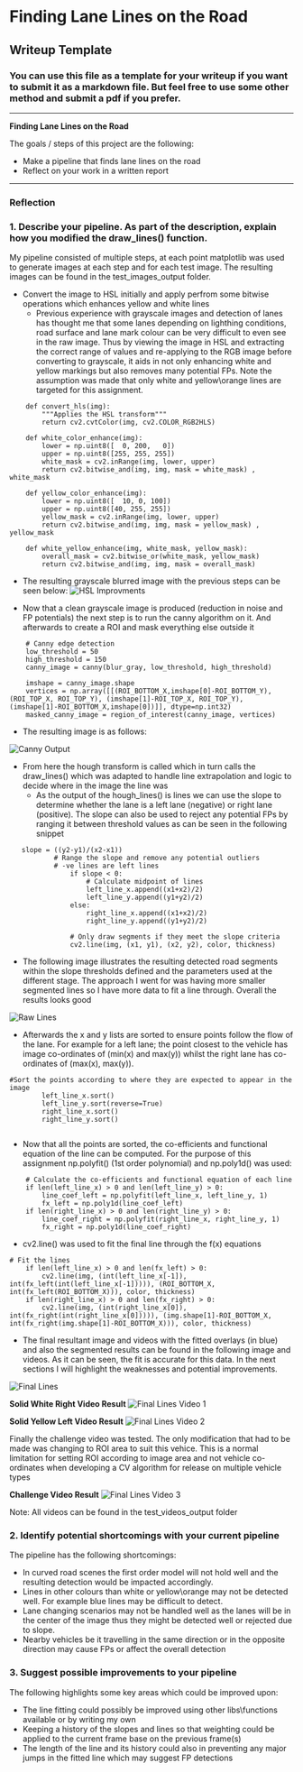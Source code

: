 # **Finding Lane Lines on the Road** 

## Writeup Template

### You can use this file as a template for your writeup if you want to submit it as a markdown file. But feel free to use some other method and submit a pdf if you prefer.

---

**Finding Lane Lines on the Road**

The goals / steps of this project are the following:
* Make a pipeline that finds lane lines on the road
* Reflect on your work in a written report


[//]: # (Image References)

[image1]: ./examples/grayscale.jpg "Grayscale"

---

### Reflection

### 1. Describe your pipeline. As part of the description, explain how you modified the draw_lines() function.

My pipeline consisted of multiple steps, at each point matplotlib was used to generate images at each step and for each test image. The resulting images can be found in the test_images_output folder.

 - Convert the image to HSL initially and apply perfrom some bitwise operations which enhances yellow and white lines
	- Previous experience with grayscale images and detection of lanes has	   thought me that some lanes depending on lighthing conditions, road surface and lane mark colour can be very difficult to even see in the raw image. Thus by viewing the image in HSL and extracting the correct range of values and re-applying to the RGB image before converting to grayscale, it aids in not only enhancing white and yellow markings but also removes many potential FPs. Note the assumption was made that only white and yellow\orange lines are targeted for this assignment.
	    
```
	def convert_hls(img):
	    """Applies the HSL transform"""
	    return cv2.cvtColor(img, cv2.COLOR_RGB2HLS)
	
	def white_color_enhance(img):
	    lower = np.uint8([  0, 200,   0])
	    upper = np.uint8([255, 255, 255])
	    white_mask = cv2.inRange(img, lower, upper)
	    return cv2.bitwise_and(img, img, mask = white_mask) , white_mask
	
	def yellow_color_enhance(img):
	    lower = np.uint8([  10, 0, 100])
	    upper = np.uint8([40, 255, 255])
	    yellow_mask = cv2.inRange(img, lower, upper)
	    return cv2.bitwise_and(img, img, mask = yellow_mask) , yellow_mask
	
	def white_yellow_enhance(img, white_mask, yellow_mask):
	    overall_mask = cv2.bitwise_or(white_mask, yellow_mask)
	    return cv2.bitwise_and(img, img, mask = overall_mask)
```	
	
- The resulting grayscale blurred image with the previous steps can be seen below:
![HSL Improvments](test_images_output/solidYellowCurve2_yellowWhiteEnhancement.JPG?raw=true)
	
 - Now that a clean grayscale image is produced (reduction in noise and
   FP potentials) the next step is to run the canny algorithm on it. And
   afterwards to create a ROI and mask everything else outside it

```
    # Canny edge detection
    low_threshold = 50
    high_threshold = 150
    canny_image = canny(blur_gray, low_threshold, high_threshold)
```

```
    imshape = canny_image.shape
    vertices = np.array([[(ROI_BOTTOM_X,imshape[0]-ROI_BOTTOM_Y),(ROI_TOP_X, ROI_TOP_Y), (imshape[1]-ROI_TOP_X, ROI_TOP_Y), (imshape[1]-ROI_BOTTOM_X,imshape[0])]], dtype=np.int32)  
    masked_canny_image = region_of_interest(canny_image, vertices)
```
	
- The resulting image is as follows:

![Canny Output](test_images_output/solidYellowCurve2_canny_maskedArea.JPG)
	

- From here the hough transform is called which in turn calls the draw_lines() which was adapted to handle line extrapolation and logic to decide where in the image the line was
  - As the output of the hough_lines() is lines we can use the slope to determine whether the lane is a left lane (negative) or right lane (positive). The slope can also be used to reject any potential FPs by ranging it between threshold values as can be seen in the following snippet
  
 ```
	slope = ((y2-y1)/(x2-x1))
            # Range the slope and remove any potential outliers
            # -ve lines are left lines
                if slope < 0: 
                    # Calculate midpoint of lines
                    left_line_x.append((x1+x2)/2)
                    left_line_y.append((y1+y2)/2)
                else:
                    right_line_x.append((x1+x2)/2)
                    right_line_y.append((y1+y2)/2)

                # Only draw segments if they meet the slope criteria
                cv2.line(img, (x1, y1), (x2, y2), color, thickness)   
```
- The following image illustrates the resulting detected road segments within the slope thresholds defined and the parameters used at the different stage. The approach I went for was having more smaller segmented lines so I have more data to fit a line through. Overall the results looks good

![Raw Lines](test_images_output/raw_line_segments.jpg)

- Afterwards the x and y lists are sorted to ensure points follow the flow of the lane. For example for a left lane; the point closest to the vehicle has image co-ordinates of (min(x) and max(y)) whilst the right lane has co-ordinates of (max(x), max(y)).

```	  
#Sort the points according to where they are expected to appear in the image
        left_line_x.sort() 
        left_line_y.sort(reverse=True) 
        right_line_x.sort()
        right_line_y.sort()
    
```

 - Now that all the points are sorted, the co-efficients and functional equation of the line can be computed. For the purpose of this assignment np.polyfit() (1st order polynomial) and np.poly1d() was used:
 	
```
 	# Calculate the co-efficients and functional equation of each line
    if len(left_line_x) > 0 and len(left_line_y) > 0:
        line_coef_left = np.polyfit(left_line_x, left_line_y, 1)
        fx_left = np.poly1d(line_coef_left)
    if len(right_line_x) > 0 and len(right_line_y) > 0:
        line_coef_right = np.polyfit(right_line_x, right_line_y, 1)
        fx_right = np.poly1d(line_coef_right)
```

- cv2.line() was used to fit the final line through the f(x) equations

```
# Fit the lines
    if len(left_line_x) > 0 and len(fx_left) > 0:
        cv2.line(img, (int(left_line_x[-1]), int(fx_left(int(left_line_x[-1])))), (ROI_BOTTOM_X, int(fx_left(ROI_BOTTOM_X))), color, thickness)
    if len(right_line_x) > 0 and len(fx_right) > 0:
        cv2.line(img, (int(right_line_x[0]), int(fx_right(int(right_line_x[0])))), (img.shape[1]-ROI_BOTTOM_X, int(fx_right(img.shape[1]-ROI_BOTTOM_X))), color, thickness) 
```

- The final resultant image and videos with the fitted overlays (in blue) and also the segmented results can be found in the following image and videos. As it can be seen, the fit is accurate for this data. In the next sections I will highlight the weaknesses and potential improvements.

![Final Lines](test_images_output/final_line_outputs.jpg)

**Solid White Right Video Result**
![Final Lines Video 1](test_videos_output/solidWhiteRight.gif)

**Solid Yellow Left Video Result**
![Final Lines Video 2](test_videos_output/solidYellowLeft.gif)


Finally the challenge video was tested. The only modification that had to be made was changing to ROI area to suit this vehice. This is a normal limitation for setting ROI according to image area and not vehicle co-ordinates when developing a CV algorithm for release on multiple vehicle types

**Challenge Video Result**
![Final Lines Video 3](test_videos_output/challenge.gif)

Note: All videos can be found in the test_videos_output folder

### 2. Identify potential shortcomings with your current pipeline


The pipeline has the following shortcomings:
- In curved road scenes the first order model will not hold well and the resulting detection would be impacted accordingly.
- Lines in other colours than white or yellow\orange may not be detected well. For example blue lines may be difficult to detect.
- Lane changing scenarios may not be handled well as the lanes will be in the center of the image thus they might be detected well or rejected due to slope.
- Nearby vehicles be it travelling in the same direction or in the opposite direction may cause FPs or affect the overall detection


### 3. Suggest possible improvements to your pipeline

The following highlights some key areas which could be improved upon:
- The line fitting could possibly be improved using other libs\functions available or by writing my own
- Keeping a history of the slopes and lines so that weighting could be applied to the current frame base on the previous frame(s)
- The length of the line and its history could also in preventing any major jumps in the fitted line which may suggest FP detections


